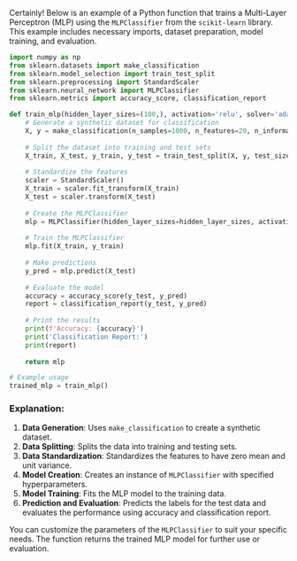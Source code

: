Certainly! Below is an example of a Python function that trains a Multi-Layer Perceptron (MLP) using the `MLPClassifier` from the `scikit-learn` library. This example includes necessary imports, dataset preparation, model training, and evaluation.

```python
import numpy as np
from sklearn.datasets import make_classification
from sklearn.model_selection import train_test_split
from sklearn.preprocessing import StandardScaler
from sklearn.neural_network import MLPClassifier
from sklearn.metrics import accuracy_score, classification_report

def train_mlp(hidden_layer_sizes=(100,), activation='relu', solver='adam', alpha=0.0001, batch_size='auto', learning_rate='constant', learning_rate_init=0.001, max_iter=200):
    # Generate a synthetic dataset for classification
    X, y = make_classification(n_samples=1000, n_features=20, n_informative=10, n_redundant=10, random_state=42)
    
    # Split the dataset into training and test sets
    X_train, X_test, y_train, y_test = train_test_split(X, y, test_size=0.2, random_state=42)
    
    # Standardize the features
    scaler = StandardScaler()
    X_train = scaler.fit_transform(X_train)
    X_test = scaler.transform(X_test)
    
    # Create the MLPClassifier
    mlp = MLPClassifier(hidden_layer_sizes=hidden_layer_sizes, activation=activation, solver=solver, alpha=alpha, batch_size=batch_size, learning_rate=learning_rate, learning_rate_init=learning_rate_init, max_iter=max_iter, random_state=42)
    
    # Train the MLPClassifier
    mlp.fit(X_train, y_train)
    
    # Make predictions
    y_pred = mlp.predict(X_test)
    
    # Evaluate the model
    accuracy = accuracy_score(y_test, y_pred)
    report = classification_report(y_test, y_pred)
    
    # Print the results
    print(f'Accuracy: {accuracy}')
    print('Classification Report:')
    print(report)
    
    return mlp

# Example usage
trained_mlp = train_mlp()
```

### Explanation:
1. **Data Generation**: Uses `make_classification` to create a synthetic dataset.
2. **Data Splitting**: Splits the data into training and testing sets.
3. **Data Standardization**: Standardizes the features to have zero mean and unit variance.
4. **Model Creation**: Creates an instance of `MLPClassifier` with specified hyperparameters.
5. **Model Training**: Fits the MLP model to the training data.
6. **Prediction and Evaluation**: Predicts the labels for the test data and evaluates the performance using accuracy and classification report.

You can customize the parameters of the `MLPClassifier` to suit your specific needs. The function returns the trained MLP model for further use or evaluation.